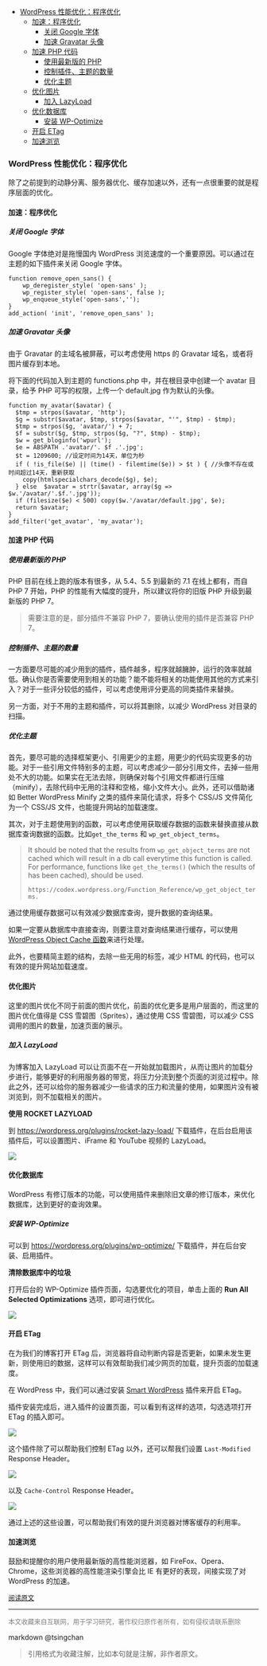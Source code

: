 <!-- TOC -->

- [WordPress 性能优化：程序优化](#wordpress-性能优化程序优化)
    - [加速：程序优化](#加速程序优化)
        - [关闭 Google 字体](#关闭-google-字体)
        - [加速 Gravatar 头像](#加速-gravatar-头像)
    - [加速 PHP 代码](#加速-php-代码)
        - [使用最新版的 PHP](#使用最新版的-php)
        - [控制插件、主题的数量](#控制插件主题的数量)
        - [优化主题](#优化主题)
    - [优化图片](#优化图片)
        - [加入 LazyLoad](#加入-lazyload)
    - [优化数据库](#优化数据库)
        - [安装 WP-Optimize](#安装-wp-optimize)
    - [开启 ETag](#开启-etag)
    - [加速浏览](#加速浏览)

<!-- /TOC -->


### WordPress 性能优化：程序优化

除了之前提到的动静分离、服务器优化、缓存加速以外，还有一点很重要的就是程序层面的优化。

#### 加速：程序优化

##### 关闭 Google 字体

Google 字体绝对是拖慢国内 WordPress 浏览速度的一个重要原因。可以通过在主题的如下插件来关闭 Google 字体。

```
function remove_open_sans() {
    wp_deregister_style( 'open-sans' );
    wp_register_style( 'open-sans', false );
    wp_enqueue_style('open-sans','');
}
add_action( 'init', 'remove_open_sans' );

```

##### 加速 Gravatar 头像

由于 Gravatar 的主域名被屏蔽，可以考虑使用 https 的 Gravatar 域名，或者将图片缓存到本地。

将下面的代码加入到主题的 functions.php 中，并在根目录中创建一个 avatar 目录，给予 PHP 可写的权限，上传一个 default.jpg 作为默认的头像。

```
function my_avatar($avatar) {
  $tmp = strpos($avatar, 'http');
  $g = substr($avatar, $tmp, strpos($avatar, "'", $tmp) - $tmp);
  $tmp = strpos($g, 'avatar/') + 7;
  $f = substr($g, $tmp, strpos($g, "?", $tmp) - $tmp);
  $w = get_bloginfo('wpurl');
  $e = ABSPATH .'avatar/'. $f .'.jpg';
  $t = 1209600; //设定时间为14天，单位为秒
  if ( !is_file($e) || (time() - filemtime($e)) > $t ) { //头像不存在或时间超过14天，重新获取
    copy(htmlspecialchars_decode($g), $e);
  } else  $avatar = strtr($avatar, array($g => $w.'/avatar/'.$f.'.jpg'));
  if (filesize($e) < 500) copy($w.'/avatar/default.jpg', $e);
  return $avatar;
}
add_filter('get_avatar', 'my_avatar');

```

#### 加速 PHP 代码

##### 使用最新版的 PHP

PHP 目前在线上跑的版本有很多，从 5.4、5.5 到最新的 7.1 在线上都有，而自 PHP 7 开始，PHP 的性能有大幅度的提升，所以建议将你的旧版 PHP 升级到最新版的 PHP 7。

> 需要注意的是，部分插件不兼容 PHP 7，要确认使用的插件是否兼容 PHP 7。

##### 控制插件、主题的数量

一方面要尽可能的减少用到的插件，插件越多，程序就越臃肿，运行的效率就越低。确认你是否需要使用到相关的功能？能不能将相关的功能使用其他的方式来引入？对于一些评分较低的插件，可以考虑使用评分更高的同类插件来替换。

另一方面，对于不用的主题和插件，可以将其删除，以减少 WordPress 对目录的扫描。

##### 优化主题

首先，要尽可能的选择框架更小、引用更少的主题，用更少的代码实现更多的功能。对于一些引用文件特别多的主题，可以考虑减少一部分引用文件，去掉一些用处不大的功能。如果实在无法去除，则确保对每个引用文件都进行压缩（minify），去除代码中无用的注释和空格，缩小文件大小。此外，还可以借助诸如 Better WordPress Minify 之类的插件来简化请求，将多个 CSS/JS 文件简化为一个 CSS/JS 文件，也能提升网站的加载速度。

其次，对于主题使用到的函数，可以考虑使用获取缓存数据的函数来替换直接从数据库查询数据的函数。比如`get_the_terms` 和 `wp_get_object_terms`。

> It should be noted that the results from `wp_get_object_terms` are not cached which will result in a db call everytime this function is called. For performance, functions like `get_the_terms()` (which the results of has been cached), should be used.
> 
> `https://codex.wordpress.org/Function_Reference/wp_get_object_terms.`

通过使用缓存数据可以有效减少数据库查询，提升数据的查询结果。

如果一定要从数据库中直接查询，则要注意对查询结果进行缓存，可以使用 [WordPress Object Cache 函数](https://codex.wordpress.org/Class_Reference/WP_Object_Cache)来进行处理。

此外，也要精简主题的结构，去除一些无用的标签，减少 HTML 的代码，也可以有效的提升网站加载速度。

#### 优化图片

这里的图片优化不同于前面的图片优化，前面的优化更多是用户层面的，而这里的图片优化值得是 CSS 雪碧图（Sprites），通过使用 CSS 雪碧图，可以减少 CSS 调用的图片的数量，加速页面的展示。

##### 加入 LazyLoad

为博客加入 LazyLoad 可以让页面不在一开始就加载图片，从而让图片的加载分步进行，能够更好的利用服务器的带宽，将压力分流到整个页面的浏览过程中。除此之外，还可以给你的服务器减少一些请求的压力和流量的使用，如果图片没有被浏览到，则不加载相关的图片。

**使用 ROCKET LAZYLOAD**

到 <https://wordpress.org/plugins/rocket-lazy-load/> 下载插件，在后台启用该插件后，可以设置图片、iFrame 和 YouTube 视频的 LazyLoad。

![](https://postimg.aliavv.com/2018/nz5ch.png)

#### 优化数据库

WordPress 有修订版本的功能，可以使用插件来删除旧文章的修订版本，来优化数据库，达到更好的查询效果。

##### 安装 WP-Optimize

可以到 <https://wordpress.org/plugins/wp-optimize/> 下载插件，并在后台安装、启用插件。

**清除数据库中的垃圾**

打开后台的 WP-Optimize 插件页面，勾选要优化的项目，单击上面的 **Run All Selected Optimizations**  选项，即可进行优化。

![](https://postimg.aliavv.com/2018/75loz.png)

#### 开启 ETag

在为我们的博客打开 ETag 后，浏览器将自动判断内容是否更新，如果未发生更新，则使用旧的数据，这样可以有效帮助我们减少网页的加载，提升页面的加载速度。

在 WordPress 中，我们可以通过安装 [Smart WordPress](https://wordpress.org/plugins/smart-wp/) 插件来开启 ETag。

插件安装完成后，进入插件的设置页面，可以看到有这样的选项，勾选选项打开 ETag 的插入即可。

![](https://postimg.aliavv.com/2018/tul7r.png)

这个插件除了可以帮助我们控制 ETag 以外，还可以帮我们设置 `Last-Modified` Response Header。

![](https://postimg.aliavv.com/2018/c60j7.png)

以及 `Cache-Control` Response Header。

![](https://postimg.aliavv.com/2018/flm24.png)

通过上述的这些设置，可以帮助我们有效的提升浏览器对博客缓存的利用率。

#### 加速浏览

鼓励和提醒你的用户使用最新版的高性能浏览器，如 FireFox、Opera、Chrome，这些浏览器的高性能渲染引擎会比 IE 有更好的表现，间接实现了对 WordPress 的加速。

<font size=2 color=grey>[阅读原文](https://www.easywpbook.com/optimize-4.html)</font>


----
<font size=2 color='grey'>本文收藏来自互联网，用于学习研究，著作权归原作者所有，如有侵权请联系删除</font>

markdown @tsingchan 

> 引用格式为收藏注解，比如本句就是注解，非作者原文。
